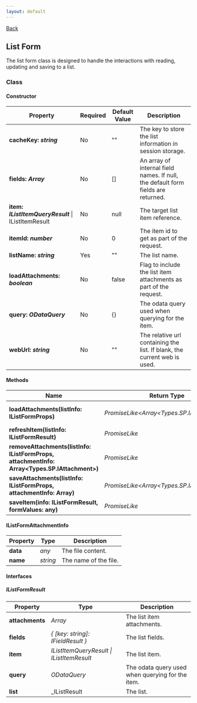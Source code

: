 ```yaml
---
layout: default
---
```

[Back](/helpers)
## List Form
The list form class is designed to handle the interactions with reading, updating and saving to a list.
### Class
#### Constructor
| **Property** | **Required** | **Default Value** | **Description** |
| --- | --- | --- | --- |
| **cacheKey: _string_** | No | "" | The key to store the list information in session storage. |
| **fields: _Array<string>_** | No | [] | An array of internal field names. If null, the default form fields are returned. |
| **item: _IListItemQueryResult_** \| IListItemResult | No | null | The target list item reference. |
| **itemId: _number_** | No | 0 | The item id to get as part of the request. |
| **listName: _string_** | Yes | "" | The list name. |
| **loadAttachments: _boolean_** | No | false | Flag to include the list item attachments as part of the request. |
| **query: _ODataQuery_** | No | {} | The odata query used when querying for the item. |
| **webUrl: _string_** | No | "" | The relative url containing the list. If blank, the current web is used. |

#### Methods
| **Name** | **Return Type** | **Description** |
| --- | --- | --- |
| **loadAttachments(listInfo: IListFormProps)** | _PromiseLike<Array<Types.SP.IAttachment>>_ | Loads the item attachments. |
| **refreshItem(listInfo: IListFormResult)** | _PromiseLike<IListFormResult>_ | Refreshes the list item. |
| **removeAttachments(listInfo: IListFormProps, attachmentInfo: Array<Types.SP.IAttachment>)** | _PromiseLike<void>_ | Removes the attachments. |
| **saveAttachments(listInfo: IListFormProps, attachmentInfo: Array<IListFormAttachmentInfo>)** | _PromiseLike<Array<Types.SP.IAttachment>>_ | Saves the attachments. |
| **saveItem(info: IListFormResult, formValues: any)** | _PromiseLike<IListFormResult>_ | Saves the list item. |
#### IListFormAttachmentInfo
| **Property** | **Type** | **Description** |
| --- | --- | --- |
| **data** | _any_ | The file content. |
| **name** | _string_ | The name of the file. |

#### Interfaces
##### IListFormResult
| **Property** | **Type** | **Description** |
| --- | --- | --- |
| **attachments** | _Array<IAttachment>_ | The list item attachments. |
| **fields** | _{ [key: string]: IFieldResult }_ | The list fields. |
| **item** | _IListItemQueryResult \| IListItemResult_ | The list item. |
| **query** | _ODataQuery_ | The odata query used when querying for the item. |
| **list** | _IListResult | The list. |